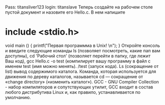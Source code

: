 Pass: titansliver123
login: titanslave
Теперь создайте на рабочем столе пустой документ и назовите его Hello.c. В нем напишите 
# include <stdio.h>
void main ()
{
printf("Первая программма в Unix! \n");
}
Откройте консоль и введите следующие команды ls (позволяет посмотреть, какие пап вам доступны), cd 'Рабочий стол' (позволяет перейти в папку, где лежит Ваш код), gcc Hello.c -o test (компилирует вашу программу в файл с именем test (имя можно менять). /test (запуск кода).
Ls (сокращение от list) вывод содержимого каталога. 
Команда, которая используется для движения по дереву каталогов, называется cd — сокращение от «change directory» («изменить каталог»).
GCC - GNU Compiler Collection - набор компиляторов и сопутствующих утилит, GCC входит в состав любого дистрибутива Linux и, как правило, устанавливается по умолчанию.
